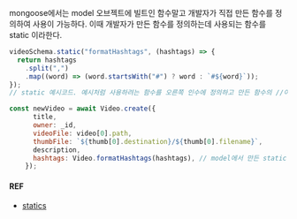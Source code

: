 mongoose에서는 model 오브젝트에 빌트인 함수말고 개발자가 직접 만든 함수를 정의하여 사용이 가능하다. 이때 개발자가 만든 함수를 정의하는데 사용되는 함수를 static 이라한다.

```javascript
videoSchema.static("formatHashtags", (hashtags) => {
  return hashtags
    .split(",")
    .map((word) => (word.startsWith("#") ? word : `#${word}`));
});
// static 예시코드. 예시처럼 사용하려는 함수를 오른쪽 인수에 정의하고 만든 함수의 //이름을 왼쪽에 정의한다. 이후 formatHashtags라는 함수가 사용이 가능하다.

const newVideo = await Video.create({
      title,
      owner: _id,
      videoFile: video[0].path,
      thumbFile: `${thumb[0].destination}/${thumb[0].filename}`,
      description,
      hashtags: Video.formatHashtags(hashtags), // model에서 만든 static 함수를 사용가능하다.
    });
```

#### REF
- [statics](https://mongoosejs.com/docs/guide.html#statics)
